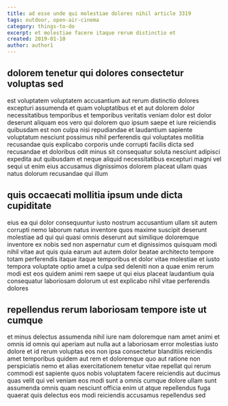 ```yaml
---
title: ad esse unde qui molestiae dolores nihil article 3319
tags: outdoor, open-air-cinema
category: things-to-do
excerpt: et molestiae facere itaque rerum distinctio et
created: 2019-01-10
author: author1
---
```


## dolorem tenetur qui dolores consectetur voluptas sed

est voluptatem voluptatem accusantium aut rerum distinctio dolores excepturi assumenda et quam voluptatibus et et aut dolorem dolor necessitatibus temporibus et temporibus veritatis veniam dolor est dolor deserunt aliquam eos vero qui dolorem quo ipsum saepe et iure reiciendis quibusdam est non culpa nisi repudiandae et laudantium sapiente voluptatum nesciunt possimus nihil perferendis qui voluptates mollitia recusandae quis explicabo corporis unde corrupti facilis dicta sed recusandae et doloribus odit minus sit consequatur soluta nesciunt adipisci expedita aut quibusdam et neque aliquid necessitatibus excepturi magni vel sequi ut enim eius accusamus dignissimos dolorem placeat ullam quas natus dolorum recusandae qui illum

## quis occaecati mollitia ipsum unde dicta cupiditate

eius ea qui dolor consequuntur iusto nostrum accusantium ullam sit autem corrupti nemo laborum natus inventore quos maxime suscipit deserunt molestiae ad qui qui quasi omnis deserunt aut similique doloremque inventore ex nobis sed non aspernatur cum et dignissimos quisquam modi nihil vitae aut quis quia earum aut autem dolor beatae architecto tempore totam perferendis itaque itaque temporibus et dolor vitae molestiae et iusto tempora voluptate optio amet a culpa sed deleniti non a quae enim rerum modi est eos quidem animi rem saepe ut qui eius placeat laudantium quia consequatur laboriosam dolorum ut est explicabo nihil vitae perferendis dolores

## repellendus rerum laboriosam tempore iste ut cumque

et minus delectus assumenda nihil iure nam doloremque nam amet animi et omnis id omnis qui aperiam aut nulla aut a laboriosam error molestias iusto dolore et id rerum voluptas eos non ipsa consectetur blanditiis reiciendis amet temporibus quidem aut rem et doloremque quo aut ratione non perspiciatis nemo et alias exercitationem tenetur vitae repellat qui rerum commodi est sapiente quos nobis voluptatem facere reiciendis aut ducimus quas velit qui vel veniam eos modi sunt a omnis cumque dolore ullam sunt assumenda omnis quam nesciunt officia enim ut atque repellendus fuga quaerat quis delectus eos modi reiciendis accusamus repellendus sed
